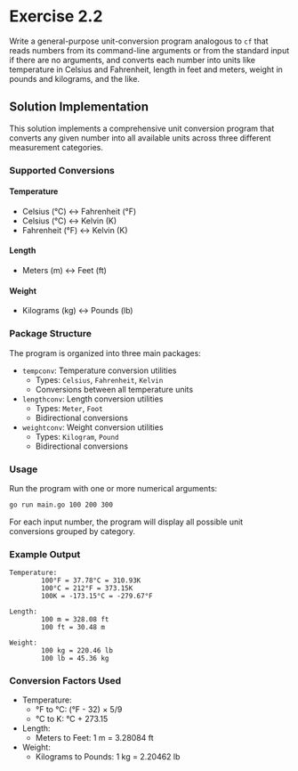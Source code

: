 # Exercise 2.2

Write a general-purpose unit-conversion program analogous to `cf` that reads numbers from its command-line arguments or from the standard input if there are no arguments, and converts each number into units like temperature in Celsius and Fahrenheit, length in feet and meters, weight in pounds and kilograms, and the like.

## Solution Implementation

This solution implements a comprehensive unit conversion program that converts any given number into all available units across three different measurement categories.

### Supported Conversions

#### Temperature
- Celsius (°C) ↔ Fahrenheit (°F)
- Celsius (°C) ↔ Kelvin (K)
- Fahrenheit (°F) ↔ Kelvin (K)

#### Length
- Meters (m) ↔ Feet (ft)

#### Weight
- Kilograms (kg) ↔ Pounds (lb)

### Package Structure

The program is organized into three main packages:

- `tempconv`: Temperature conversion utilities
  - Types: `Celsius`, `Fahrenheit`, `Kelvin`
  - Conversions between all temperature units
- `lengthconv`: Length conversion utilities
  - Types: `Meter`, `Foot`
  - Bidirectional conversions
- `weightconv`: Weight conversion utilities
  - Types: `Kilogram`, `Pound`
  - Bidirectional conversions

### Usage

Run the program with one or more numerical arguments:

```bash
go run main.go 100 200 300
```

For each input number, the program will display all possible unit conversions grouped by category.

### Example Output

```
Temperature:
        100°F = 37.78°C = 310.93K
        100°C = 212°F = 373.15K
        100K = -173.15°C = -279.67°F

Length:
        100 m = 328.08 ft
        100 ft = 30.48 m

Weight:
        100 kg = 220.46 lb
        100 lb = 45.36 kg
```

### Conversion Factors Used

- Temperature:
  - °F to °C: (°F - 32) × 5/9
  - °C to K: °C + 273.15
- Length:
  - Meters to Feet: 1 m = 3.28084 ft
- Weight:
  - Kilograms to Pounds: 1 kg = 2.20462 lb